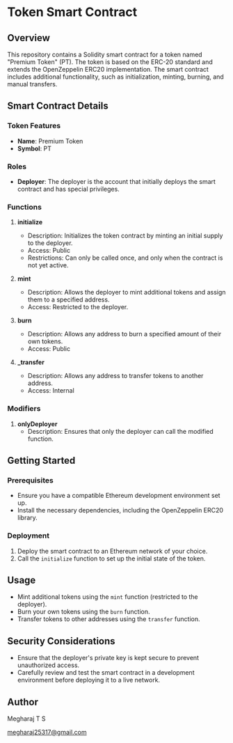 # Token Smart Contract

## Overview

This repository contains a Solidity smart contract for a token named "Premium Token" (PT). The token is based on the ERC-20 standard and extends the OpenZeppelin ERC20 implementation. The smart contract includes additional functionality, such as initialization, minting, burning, and manual transfers.

## Smart Contract Details

### Token Features

- **Name**: Premium Token
- **Symbol**: PT

### Roles

- **Deployer**: The deployer is the account that initially deploys the smart contract and has special privileges.

### Functions

1. **initialize**
   - Description: Initializes the token contract by minting an initial supply to the deployer.
   - Access: Public
   - Restrictions: Can only be called once, and only when the contract is not yet active.

2. **mint**
   - Description: Allows the deployer to mint additional tokens and assign them to a specified address.
   - Access: Restricted to the deployer.

3. **burn**
   - Description: Allows any address to burn a specified amount of their own tokens.
   - Access: Public

4. **_transfer**
   - Description: Allows any address to transfer tokens to another address.
   - Access: Internal

### Modifiers

1. **onlyDeployer**
   - Description: Ensures that only the deployer can call the modified function.

## Getting Started

### Prerequisites

- Ensure you have a compatible Ethereum development environment set up.
- Install the necessary dependencies, including the OpenZeppelin ERC20 library.

### Deployment

1. Deploy the smart contract to an Ethereum network of your choice.
2. Call the `initialize` function to set up the initial state of the token.

## Usage

- Mint additional tokens using the `mint` function (restricted to the deployer).
- Burn your own tokens using the `burn` function.
- Transfer tokens to other addresses using the `transfer` function.

## Security Considerations

- Ensure that the deployer's private key is kept secure to prevent unauthorized access.
- Carefully review and test the smart contract in a development environment before deploying it to a live network.

## Author

Megharaj  T S

megharaj25317@gmail.com
